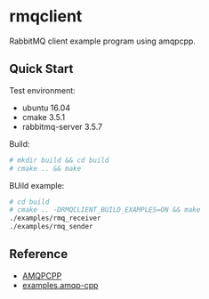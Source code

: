 # rmqclient
RabbitMQ client example program using amqpcpp.

## Quick Start

Test environment:

- ubuntu 16.04
- cmake 3.5.1
- rabbitmq-server 3.5.7

Build:

```bash
# mkdir build && cd build
# cmake .. && make
```

BUild example:

```bash
# cd build
# cmake .. -DRMQCLIENT_BUILD_EXAMPLES=ON && make
./examples/rmq_receiver
./examples/rmq_sender
```

## Reference

- [AMQPCPP](https://github.com/CopernicaMarketingSoftware/AMQP-CPP)
- [examples.amqp-cpp](https://github.com/hoxnox/examples.amqp-cpp)
